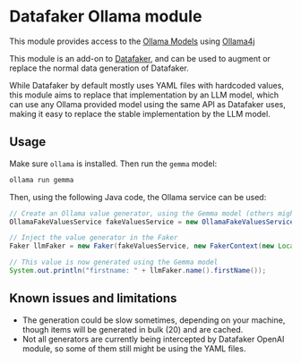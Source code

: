 # Datafaker Ollama module

This module provides access to the [Ollama Models](https://ollama.com/) using [Ollama4j](https://github.com/amithkoujalgi/ollama4j)

This module is an add-on to [Datafaker](https://www.datafaker.net), and can be 
used to augment or replace the normal data generation of Datafaker. 

While Datafaker by default mostly uses YAML files with hardcoded values, this 
module aims to replace that implementation by an LLM model, which can use any
Ollama provided model using the same API as Datafaker uses, making it easy to replace the
stable implementation by the LLM model.

## Usage

Make sure `ollama` is installed. Then run the `gemma` model:

```bash
ollama run gemma
 ``` 

Then, using the following Java code, the Ollama service can be used:

```java
// Create an Ollama value generator, using the Gemma model (others might work too, but this the one I tested with)  
OllamaFakeValuesService fakeValuesService = new OllamaFakeValuesService("gemma");

// Inject the value generator in the Faker
Faker llmFaker = new Faker(fakeValuesService, new FakerContext(new Locale("en", "US"), new RandomService()));

// This value is now generated using the Gemma model 
System.out.println("firstname: " + llmFaker.name().firstName());
```

## Known issues and limitations

* The generation could be slow sometimes, depending on your machine, though items will be generated in bulk (20) and are cached.
* Not all generators are currently being intercepted by Datafaker OpenAI module, so some of them still might be using the YAML files.

